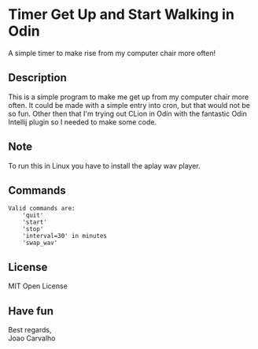 # Timer Get Up and Start Walking in Odin
A simple timer to make rise from my computer chair more often!

## Description
This is a simple program to make me get up from my computer chair more often. It could be made with a simple entry into cron, but that would not be so fun. Other then that I'm trying out CLion in Odin with the fantastic Odin Intellij plugin so I needed to make some code.

## Note
To run this in Linux you have to install the aplay wav player.

## Commands
```
Valid commands are:
    'quit'
    'start'
    'stop'
    'interval=30' in minutes
    'swap_wav'
```

## License
MIT Open License

## Have fun
Best regards, <br>
Joao Carvalho
